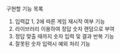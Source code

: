 구현할 기능 목록
1. 입력값 1, 2에 따른 게임 재시작 여부 기능
2. 라이브러리 이용하여 정답 숫자 랜덤으로 부여
3. 정답 맞출 때까지 숫자 입력 및 결과 반복 기능
4. 잘못된 숫자 입력시 예외 처리 기능